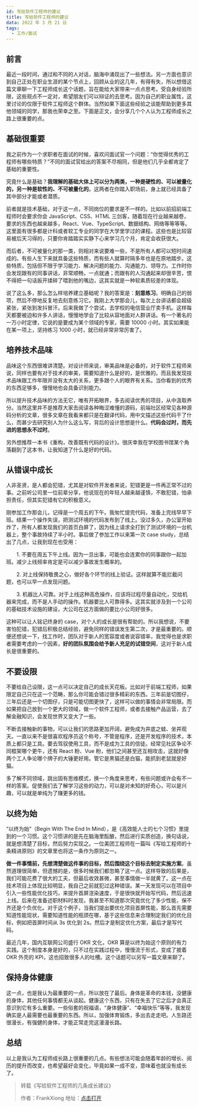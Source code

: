 ```yaml
---
id: 写给软件工程师的建议
title: 写给软件工程师的建议
data: 2022 年 3 月 21 日
tags:
  - 工作/面试
---
```


## 前言

最近一段时间，通过和不同的人对话，脑海中涌现出了一些想法。另一方面也意识到自己正处在职业生涯的某个节点上，回顾从业的这几年，有得有失，所以想借这篇文章聊一下工程师成长这个话题，旨在能给大家带来一点点思考。受自身经验所限，这些观点不一定对，希望朋友们可以辩证的去思考。因为自己的职业属性，这里讨论的仅限于软件工程师这个群体。当然如果下面这些经验之谈能帮助到更多其他领域的同学，那我也荣幸之至。下面是正文，会分享几个个人认为工程师成长之路上很重要的点。

## 基础很重要

我之前作为一个求职者在面试的时候，喜欢问面试官一个问题：“你觉得优秀的工程师有哪些特质？”不同的面试官给出的答案不尽相同，但是他们几乎全都肯定了基础的重要性。

究竟什么是基础？**我理解的基础大体上可以分为两类，一种是硬性的、可以被量化的，另一种是软性的、不可被量化的**。这两者在你踏入职场前，身上就已经具备了其中部分才能或者潜质。

前者就是技术基础，对于这一点，不同岗位的要求是不一样的。比如以前招前端工程师时会要求你会 JavaScript、CSS、HTML 三剑客，随着现在行业越来越卷，要求的东西也越来越多，React、Vue、TypeScript、数据结构、网络等等等等。这里面有很多都是计科或者软工专业的同学在大学里学过的课程。这些也是比较容易被后天习得的，只要你肯踏踏实实静下心来学习几个月，肯定会收获很大。

而后者，不可被量化的那一类，则相对来说要难一些，不是所有人都可以短时间速成的。有些人生下来就具备这些特质，而有些人就算时隔多年也是在原地踏步。这些特质，包括但不限于学习能力、解决问题的能力、沟通能力、领导力。工作时你会发现跟有的同事讲话，非常顺畅，一点就通；而跟有的人沟通起来却很辛苦，恨不得把一句话扳开揉碎了喂到他的嘴边，这其实就是一种软素质较差的体现。

说了这么多，那么怎么样培养建立基础呢？我的答案是：**刻意练习**。明确自己的弱项，然后不停地反复地去刻意练习它。我刚上大学那会儿，每次上台讲话都会超级紧张，紧张到发抖冒汗。后来我做了个尝试，去学校的电信营业厅卖手机。这样每天都要被迫和许多人讲话，慢慢地学会了比较从容地面对人群讲话。有一个著名的一万小时定律，它说的是要成为某个领域的专家，需要 10000 小时。其实如果能在某一项上，坚持练习 1000 小时，就已经非常非常厉害了。

## 培养技术品味

品味这个东西很难讲清楚。对设计师来说，审美品味是必备的，对于软件工程师来说，同样也要有对于技术的审美，需要知道什么是好的，是优雅的。而且我发现技术品味跟工作年限并没有太大的关系，更多跟个人的眼界有关系。当你看到的优秀的东西足够多，慢慢地也会具备识别能力。

所以提升技术品味的方法无它，唯有开拓眼界，多去阅读优秀的项目，从中汲取养分。当然这里并不是推荐大家去阅读各种晦涩难懂的源码，前端社区经常见各种源码分析的文章，很多文章在我看来都只是在翻译代码，用中文描述这些代码干了什么，而甚少去研究别人为什么这么写，背后的设计思想是什么。**代码会过时，而先进的思想永不过时**。

另外想推荐一本书《重构，改善既有代码的设计》。很庆幸我在学校图书馆某个角落翻到了这本书，让我知道了什么是好的代码。

## 从错误中成长

人非圣贤，是人都会犯错，尤其是对软件开发者来说，犯错更是一件再正常不过的事。之前听公司里一位前辈分享，他说现在的年轻人越来越谨慎，不敢犯错，怕承担责任，但其实犯错有它的积极意义。

刚参加工作那会儿，记得是一个周五的下午。我匆忙提完代码，准备上完线早早下班。结果一个操作失误，把测试环境的代码发布到了线上。没过多久，办公室开始炸了，所有人都发现我们的首页白屏了，因为线上请求全打到了测试环境的一台机器上，整个事故持续了半小时。事后做了参加工作以来第一次 case study，总结出了几点，让我到现在也受用：

　　1. 不要在周五下午上线。因为一旦出事，可能也会连累你的同事跟你一起加班。减少上线频率肯定是可以减少事故发生概率的。

　　2. 对上线保持敬畏之心，做好各个环节的线上验证。这样就算不能拦截问题，也可以早一点发现问题。

　　3. 机器比人可靠。对于上线这种高危操作，应该将过程尽量自动化，交给机器来完成，而不是人手动的操作。机器要比人可靠得多。这其实就涉及到一个公司的基础技术设施的建设，大公司在这方面做的要比小公司好很多。

这种可以让人铭记终身的 case，对个人的成长是很有帮助的。所以我想说，不要害怕犯错，犯错后积极总结经验，避免同样的错误发生第二次，才是最重要的。顺便还想说一下，找工作时，团队对于新人的宽容度或者说容错率，我觉得也是求职者需要考虑的一个因素，**好的团队氛围会给予新人充足的试错空间**，这对于新人成长是很重要的。

## 不要设限

不要给自己设限，这一点可以决定自己的成长天花板。比如对于前端工程师，如果限定自己只在这一个范畴，那么你可能会错过很多精彩的东西。三年前是切图仔，三年后还是一个切图仔，只是可能切图更快了，这样可以做的事情会非常局限。而如果把自己放到一个更大的领域，做一个软件工程师，或者去接触产品运营，去了解金融知识，会发现世界又变大了一些。

不断去接触新的事物，可以让我们的思路更加开阔，避免成为井底之蛙、坐井观天。一直以来不是很喜欢程序员这个称号，不管是程序，还是开发程序的技术，本质上都只是工具。要去驾驭使用工具，而不是成为工具的信徒。经常见社区争论不同框架哪个更牛，还有 React 粉、Vue 粉，他们之间甚至还互相攻击，这就好像两个工人争论哪个牌子的大锤更好用。管它是黑猫还是白猫，能抓到老鼠就是好猫。

多了解不同领域，跳出固有思维模式，换一个角度来思考，有些问题或许会有不一样的答案。促使我们去了解学习这些的动力，可以是对未知的好奇心，可以是兴趣，可以就是单纯为了赚更多的钱。

## 以终为始

“以终为始”（Begin With The End In Mind），是《高效能人士的七个习惯》里提到的一个习惯。这个习惯讲的是先在脑海里酝酿，然后进行实质创造，换句话说，就是想清楚了目标，然后努力实现之。一位美团工程师在一篇叫《写给工程师的十条精进原则》的文章里也将这一条作为原则之一。

**做一件事情前，先想清楚做这件事的目标，然后围绕这个目标去制定实施方案**。虽然道理很简单，但遗憾的是，很多时候我们都忽略了这一点。这样导致的后果是，我们可能花费了很大的工夫，但最后收效甚微，甚至事情做一半就黄了。这一点在技术项目上体现比较明显，我自己之前就犯过这种错误。某一天发现可以在项目中引入一些性能优化技巧，来提升首屏渲染速度，于是很快就开始写代码，然后迅速上线。后来在准备述职材料时发现，我甚至不知道那次究竟优化了多少性能，保不齐还是个负优化。对于这个例子，当我们提出要优化项目首屏性能，那么首先需要知道性能现状，需要知道性能的瓶颈在哪，基于这些信息来合理制定我们的优化目标，例如把首屏时间从 3s 优化到 2s。然后才是制定优化方案，最后才是写代码。

最近几年，国内互联网公司盛行 OKR 文化，OKR 算是以终为始这个原则的有力实践。这个制度本身是好的，只不过在实践过程中，慢慢流于形式，变成了披着 OKR 外壳的 KPI，这也招致很多人的吐槽。这个话题可以另写一篇文章来聊了。

## 保持身体健康

这一点，也是我认为最重要的一点，所以放在了最后。身体是革命的本钱，没健康的身体，其他任何事情都无从谈起。健康这个东西，只有在失去了它之后才会真正意识到它有多么重要。一些俗套的祝福语，“身体健康”、“幸福快乐”等等，我发现确实是人最需要也最重要的东西。所以，加强体育锻炼，多出去走走吧。人生路还很漫长，有强健的身体，才能正常走完这漫漫长路。

## 总结

以上是我认为工程师成长路上很重要的几点。有些想法可能会随着年龄的增长、阅历的提升而改变，也希望最好会变化，毕竟如果一成不变，意味着也就没有成长了。

> 转载《写给软件工程师的几条成长建议》
> 
> 作者：FrankXiong 地址：[点击打开](https://blog.skrskrskrskr.com/article/%E5%86%99%E7%BB%99%E8%BD%AF%E4%BB%B6%E5%B7%A5%E7%A8%8B%E5%B8%88%E7%9A%84%E5%87%A0%E6%9D%A1%E6%88%90%E9%95%BF%E5%BB%BA%E8%AE%AE/)

